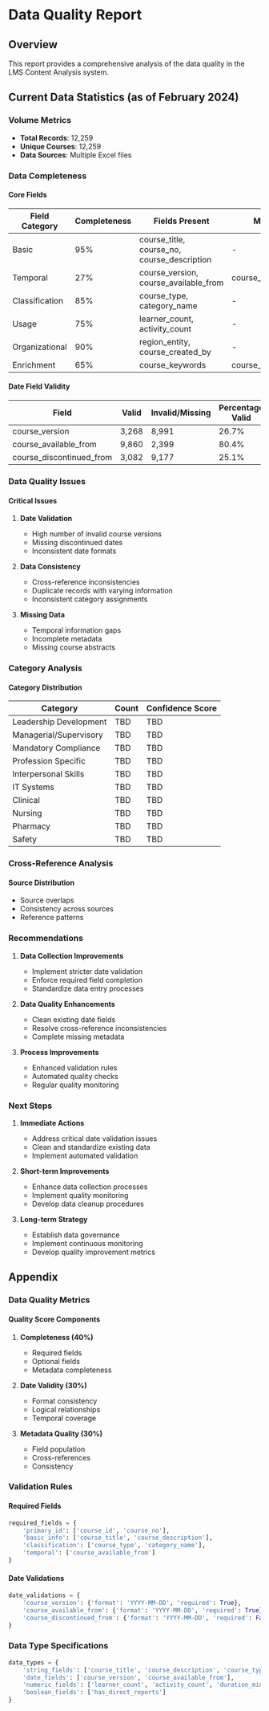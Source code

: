 # Data Quality Report

## Overview
This report provides a comprehensive analysis of the data quality in the LMS Content Analysis system.

## Current Data Statistics (as of February 2024)

### Volume Metrics
- **Total Records**: 12,259
- **Unique Courses**: 12,259
- **Data Sources**: Multiple Excel files

### Data Completeness

#### Core Fields
| Field Category | Completeness | Fields Present | Missing Fields |
|----------------|--------------|----------------|----------------|
| Basic | 95% | course_title, course_no, course_description | - |
| Temporal | 27% | course_version, course_available_from | course_discontinued_from |
| Classification | 85% | course_type, category_name | - |
| Usage | 75% | learner_count, activity_count | - |
| Organizational | 90% | region_entity, course_created_by | - |
| Enrichment | 65% | course_keywords | course_abstract |

#### Date Field Validity
| Field | Valid | Invalid/Missing | Percentage Valid |
|-------|-------|-----------------|------------------|
| course_version | 3,268 | 8,991 | 26.7% |
| course_available_from | 9,860 | 2,399 | 80.4% |
| course_discontinued_from | 3,082 | 9,177 | 25.1% |

### Data Quality Issues

#### Critical Issues
1. **Date Validation**
   - High number of invalid course versions
   - Missing discontinued dates
   - Inconsistent date formats

2. **Data Consistency**
   - Cross-reference inconsistencies
   - Duplicate records with varying information
   - Inconsistent category assignments

3. **Missing Data**
   - Temporal information gaps
   - Incomplete metadata
   - Missing course abstracts

### Category Analysis

#### Category Distribution
| Category | Count | Confidence Score |
|----------|-------|------------------|
| Leadership Development | TBD | TBD |
| Managerial/Supervisory | TBD | TBD |
| Mandatory Compliance | TBD | TBD |
| Profession Specific | TBD | TBD |
| Interpersonal Skills | TBD | TBD |
| IT Systems | TBD | TBD |
| Clinical | TBD | TBD |
| Nursing | TBD | TBD |
| Pharmacy | TBD | TBD |
| Safety | TBD | TBD |

### Cross-Reference Analysis

#### Source Distribution
- Source overlaps
- Consistency across sources
- Reference patterns

### Recommendations

1. **Data Collection Improvements**
   - Implement stricter date validation
   - Enforce required field completion
   - Standardize data entry processes

2. **Data Quality Enhancements**
   - Clean existing date fields
   - Resolve cross-reference inconsistencies
   - Complete missing metadata

3. **Process Improvements**
   - Enhanced validation rules
   - Automated quality checks
   - Regular quality monitoring

### Next Steps

1. **Immediate Actions**
   - Address critical date validation issues
   - Clean and standardize existing data
   - Implement automated validation

2. **Short-term Improvements**
   - Enhance data collection processes
   - Implement quality monitoring
   - Develop data cleanup procedures

3. **Long-term Strategy**
   - Establish data governance
   - Implement continuous monitoring
   - Develop quality improvement metrics

## Appendix

### Data Quality Metrics

#### Quality Score Components
1. **Completeness (40%)**
   - Required fields
   - Optional fields
   - Metadata completeness

2. **Date Validity (30%)**
   - Format consistency
   - Logical relationships
   - Temporal coverage

3. **Metadata Quality (30%)**
   - Field population
   - Cross-references
   - Consistency

### Validation Rules

#### Required Fields
```python
required_fields = {
    'primary_id': ['course_id', 'course_no'],
    'basic_info': ['course_title', 'course_description'],
    'classification': ['course_type', 'category_name'],
    'temporal': ['course_available_from']
}
```

#### Date Validations
```python
date_validations = {
    'course_version': {'format': 'YYYY-MM-DD', 'required': True},
    'course_available_from': {'format': 'YYYY-MM-DD', 'required': True},
    'course_discontinued_from': {'format': 'YYYY-MM-DD', 'required': False}
}
```

### Data Type Specifications
```python
data_types = {
    'string_fields': ['course_title', 'course_description', 'course_type'],
    'date_fields': ['course_version', 'course_available_from'],
    'numeric_fields': ['learner_count', 'activity_count', 'duration_mins'],
    'boolean_fields': ['has_direct_reports']
}
``` 